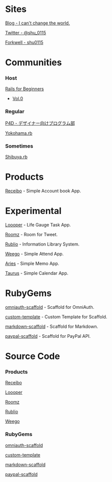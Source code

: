 # Sites

<a href="http://change-the-world.heroku.com/" target="_blank">Blog - I can't change the world.</a>

<a href="https://twitter.com/#!/shu_0115" target="_blank">Twitter - @shu_0115</a>

<a href="http://forkwell.com/u/shu0115" target="_blank">Forkwell - shu0115</a>

# Communities

### Host

<a href="http://rails4beginners.github.com/home/" target="_blank">Rails for Beginners</a>

- <a href="http://atnd.org/events/28948" target="_blank">Vol.0</a>

### Regular

<a href="http://prog4designer.heroku.com/" target="_blank">P4D - デザイナー向けプログラム部</a>

<a href="http://bukt.org/groups/3" target="_blank">Yokohama.rb</a>

### Sometimes

<a href="https://www.facebook.com/groups/shibuya.rb/" target="_blank">Shibuya.rb</a>

# Products

<a href="https://receibo.heroku.com/" target="_blank">Receibo</a> - Simple Account book App.

# Experimental

<a href="https://loooper.heroku.com/" target="_blank">Loooper</a> - Life Gauge Task App.

<a href="https://roomz.heroku.com/" target="_blank">Roomz</a> - Room for Tweet.

<a href="https://rublio.herokuapp.com/" target="_blank">Rublio</a> - Information Library System.

<a href="https://weego.heroku.com/" target="_blank">Weego</a> - Simple Attend App.

<a href="http://aries-sky.heroku.com/" target="_blank">Aries</a> - Simple Memo App.

<a href="https://taurus-sky.heroku.com/" target="_blank">Taurus</a> - Simple Calendar App.

# RubyGems

<a href="https://rubygems.org/gems/omniauth-scaffold" target="_blank">omniauth-scaffold</a> - Scaffold for OmniAuth.

<a href="https://rubygems.org/gems/custom-template" target="_blank">custom-template</a> - Custom Template for Scaffold.

<a href="https://rubygems.org/gems/markdown-scaffold" target="_blank">markdown-scaffold</a> - Scaffold for Markdown.

<a href="https://rubygems.org/gems/paypal-scaffold" target="_blank">paypal-scaffold</a> - Scaffold for PayPal API.

# Source Code

### Products

<a href="https://github.com/shu0115/receibo" target="_blank">Receibo</a>

<a href="https://github.com/shu0115/loooper" target="_blank">Loooper</a>

<a href="https://github.com/shu0115/roomz01" target="_blank">Roomz</a>

<a href="https://github.com/shu0115/rublio" target="_blank">Rublio</a>

<a href="https://github.com/shu0115/weego" target="_blank">Weego</a>

### RubyGems

<a href="https://github.com/shu0115/omniauth-scaffold" target="_blank">omniauth-scaffold</a>

<a href="https://github.com/shu0115/custom-template" target="_blank">custom-template</a>

<a href="https://github.com/shu0115/markdown-scaffold" target="_blank">markdown-scaffold</a>

<a href="https://github.com/shu0115/paypal-scaffold" target="_blank">paypal-scaffold</a>
